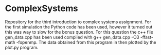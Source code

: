 # ComplexSystems
Repository for the third introduction to complex systems assignment. For the first simulation the Python code has been used, however it turned out this was way to slow for the bonus question. For this question the c++ file gen_data.cpp has been used compiled with g++ gen_data.cpp -O3 -ffast-math -fopenmp. The data obtained from this program in then plotted by the plot.py program. 
